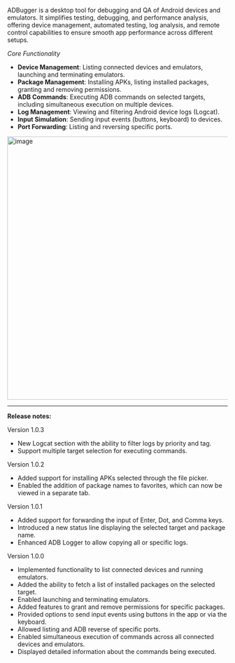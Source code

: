 ADBugger is a desktop tool for debugging and QA of Android devices and emulators. It simplifies testing, debugging, and performance analysis, offering device management, automated testing, log analysis, and remote control capabilities to ensure smooth app performance across different setups.

*Core Functionality*

- **Device Management**: Listing connected devices and emulators, launching and terminating emulators.
- **Package Management**: Installing APKs, listing installed packages, granting and removing permissions.
- **ADB Commands**: Executing ADB commands on selected targets, including simultaneous execution on multiple devices.
- **Log Management**: Viewing and filtering Android device logs (Logcat).
- **Input Simulation**: Sending input events (buttons, keyboard) to devices.
- **Port Forwarding**: Listing and reversing specific ports.

<img width="600" alt="image" src="https://github.com/user-attachments/assets/500e92a4-384d-4876-adf9-6217af81ad85">

------

**Release notes:**

Version 1.0.3
- New Logcat section with the ability to filter logs by priority and tag.
- Support multiple target selection for executing commands.

Version 1.0.2
- Added support for installing APKs selected through the file picker.
- Enabled the addition of package names to favorites, which can now be viewed in a separate tab.

Version 1.0.1
- Added support for forwarding the input of Enter, Dot, and Comma keys.
- Introduced a new status line displaying the selected target and package name.
- Enhanced ADB Logger to allow copying all or specific logs.

Version 1.0.0
- Implemented functionality to list connected devices and running emulators.
- Added the ability to fetch a list of installed packages on the selected target.
- Enabled launching and terminating emulators.
- Added features to grant and remove permissions for specific packages.
- Provided options to send input events using buttons in the app or via the keyboard.
- Allowed listing and ADB reverse of specific ports.
- Enabled simultaneous execution of commands across all connected devices and emulators.
- Displayed detailed information about the commands being executed.
